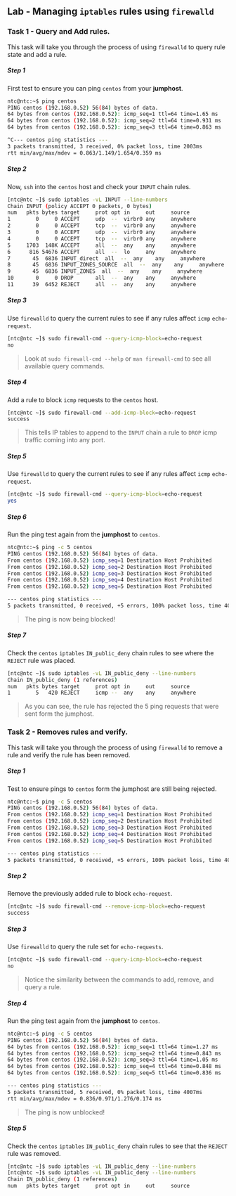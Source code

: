 ## Lab - Managing `iptables` rules using `firewalld`

### Task 1 - Query and Add rules.

This task will take you through the process of using `firewalld` to query rule state and add a rule.


##### Step 1

First test to ensure you can ping `centos` from your **jumphost**.

```bash
ntc@ntc:~$ ping centos
PING centos (192.168.0.52) 56(84) bytes of data.
64 bytes from centos (192.168.0.52): icmp_seq=1 ttl=64 time=1.65 ms
64 bytes from centos (192.168.0.52): icmp_seq=2 ttl=64 time=0.931 ms
64 bytes from centos (192.168.0.52): icmp_seq=3 ttl=64 time=0.863 ms

^C--- centos ping statistics ---
3 packets transmitted, 3 received, 0% packet loss, time 2003ms
rtt min/avg/max/mdev = 0.863/1.149/1.654/0.359 ms
```


##### Step 2

Now, `ssh` into the `centos` host and check your `INPUT` chain rules.

```bash
[ntc@ntc ~]$ sudo iptables -vL INPUT --line-numbers 
Chain INPUT (policy ACCEPT 0 packets, 0 bytes)
num   pkts bytes target     prot opt in     out     source               destination         
1        0     0 ACCEPT     udp  --  virbr0 any     anywhere             anywhere             udp dpt:domain
2        0     0 ACCEPT     tcp  --  virbr0 any     anywhere             anywhere             tcp dpt:domain
3        0     0 ACCEPT     udp  --  virbr0 any     anywhere             anywhere             udp dpt:bootps
4        0     0 ACCEPT     tcp  --  virbr0 any     anywhere             anywhere             tcp dpt:bootps
5     1703  148K ACCEPT     all  --  any    any     anywhere             anywhere             ctstate RELATED,ESTABLISHED
6      816 54676 ACCEPT     all  --  lo     any     anywhere             anywhere            
7       45  6836 INPUT_direct  all  --  any    any     anywhere             anywhere            
8       45  6836 INPUT_ZONES_SOURCE  all  --  any    any     anywhere             anywhere            
9       45  6836 INPUT_ZONES  all  --  any    any     anywhere             anywhere            
10       0     0 DROP       all  --  any    any     anywhere             anywhere             ctstate INVALID
11      39  6452 REJECT     all  --  any    any     anywhere             anywhere             reject-with icmp-host-prohibited
```


##### Step 3

Use `firewalld` to query the current rules to see if any rules affect `icmp` `echo-request`. 

```bash
[ntc@ntc ~]$ sudo firewall-cmd --query-icmp-block=echo-request
no
```

> Look at `sudo firewall-cmd --help` or `man firewall-cmd` to see all available query commands.

##### Step 4

Add a rule to block `icmp` requests to the `centos` host.

```bash
[ntc@ntc ~]$ sudo firewall-cmd --add-icmp-block=echo-request
success
```

> This tells IP tables to append to the `INPUT` chain a rule to `DROP` icmp traffic coming into any port.


##### Step 5

Use `firewalld` to query the current rules to see if any rules affect `icmp` `echo-request`. 

```bash
[ntc@ntc ~]$ sudo firewall-cmd --query-icmp-block=echo-request
yes
```


##### Step 6

Run the ping test again from the **jumphost** to `centos`.

```bash
ntc@ntc:~$ ping -c 5 centos
PING centos (192.168.0.52) 56(84) bytes of data.
From centos (192.168.0.52) icmp_seq=1 Destination Host Prohibited
From centos (192.168.0.52) icmp_seq=2 Destination Host Prohibited
From centos (192.168.0.52) icmp_seq=3 Destination Host Prohibited
From centos (192.168.0.52) icmp_seq=4 Destination Host Prohibited
From centos (192.168.0.52) icmp_seq=5 Destination Host Prohibited

--- centos ping statistics ---
5 packets transmitted, 0 received, +5 errors, 100% packet loss, time 4006ms
```

> The ping is now being blocked!


##### Step 7

Check the `centos` `iptables` `IN_public_deny` chain rules to see where the `REJECT` rule was placed.

```bash
[ntc@ntc ~]$ sudo iptables -vL IN_public_deny --line-numbers
Chain IN_public_deny (1 references)
num   pkts bytes target     prot opt in     out     source               destination         
1        5   420 REJECT     icmp --  any    any     anywhere             anywhere             icmp echo-request reject-with icmp-host-prohibited
```

> As you can see, the rule has rejected the 5 ping requests that were sent form the jumphost.









### Task 2 - Removes rules and verify.

This task will take you through the process of using `firewalld` to remove a rule and verify the rule has been removed.


##### Step 1

Test to ensure pings to `centos` form the jumphost are still being rejected.

```bash
ntc@ntc:~$ ping -c 5 centos
PING centos (192.168.0.52) 56(84) bytes of data.
From centos (192.168.0.52) icmp_seq=1 Destination Host Prohibited
From centos (192.168.0.52) icmp_seq=2 Destination Host Prohibited
From centos (192.168.0.52) icmp_seq=3 Destination Host Prohibited
From centos (192.168.0.52) icmp_seq=4 Destination Host Prohibited
From centos (192.168.0.52) icmp_seq=5 Destination Host Prohibited

--- centos ping statistics ---
5 packets transmitted, 0 received, +5 errors, 100% packet loss, time 4004ms
```


##### Step 2

Remove the previously added rule to block `echo-request`.

```bash
[ntc@ntc ~]$ sudo firewall-cmd --remove-icmp-block=echo-request
success
```


##### Step 3

Use `firewalld` to query the rule set for `echo-requests`.

```bash
[ntc@ntc ~]$ sudo firewall-cmd --query-icmp-block=echo-request 
no
```

> Notice the similarity between the commands to add, remove, and query a rule.


##### Step 4

Run the ping test again from the **jumphost** to `centos`.

```bash
ntc@ntc:~$ ping -c 5 centos
PING centos (192.168.0.52) 56(84) bytes of data.
64 bytes from centos (192.168.0.52): icmp_seq=1 ttl=64 time=1.27 ms
64 bytes from centos (192.168.0.52): icmp_seq=2 ttl=64 time=0.843 ms
64 bytes from centos (192.168.0.52): icmp_seq=3 ttl=64 time=1.05 ms
64 bytes from centos (192.168.0.52): icmp_seq=4 ttl=64 time=0.848 ms
64 bytes from centos (192.168.0.52): icmp_seq=5 ttl=64 time=0.836 ms

--- centos ping statistics ---
5 packets transmitted, 5 received, 0% packet loss, time 4007ms
rtt min/avg/max/mdev = 0.836/0.971/1.276/0.174 ms
```

> The ping is now unblocked!


##### Step 5

Check the `centos` `iptables` `IN_public_deny` chain rules to see that  the `REJECT` rule was removed.

```bash
[ntc@ntc ~]$ sudo iptables -vL IN_public_deny --line-numbers
[ntc@ntc ~]$ sudo iptables -vL IN_public_deny --line-numbers
Chain IN_public_deny (1 references)
num   pkts bytes target     prot opt in     out     source               destination 
```

